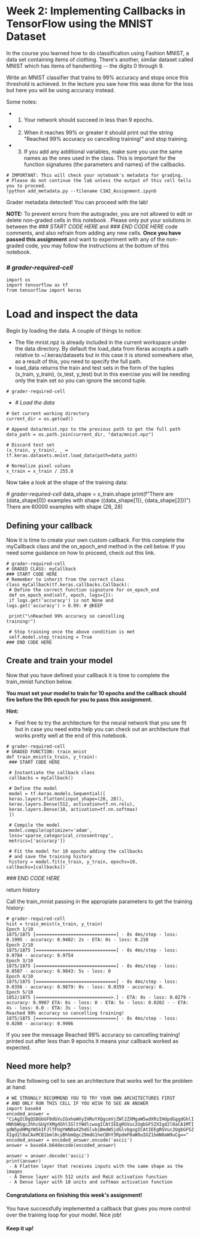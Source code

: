 # Week 2: Implementing Callbacks in TensorFlow using the MNIST Dataset

In the course you learned how to do classification using Fashion MNIST, a data set containing items of clothing. There's another, similar dataset called MNIST which has items of handwriting -- the digits 0 through 9.

Write an MNIST classifier that trains to 99% accuracy and stops once this threshold is achieved. In the lecture you saw how this was done for the loss but here you will be using accuracy instead.

Some notes:

- 1. Your network should succeed in less than 9 epochs.
- 2. When it reaches 99% or greater it should print out the string "Reached 99% accuracy so cancelling training!" and stop training.
- 3. If you add any additional variables, make sure you use the same names as the ones used in the class. This is important for the function signatures (the parameters and names) of the callbacks.

```
# IMPORTANT: This will check your notebook's metadata for grading.
# Please do not continue the lab unless the output of this cell tells 
you to proceed. 
!python add_metadata.py --filename C1W2_Assignment.ipynb
```
Grader metadata detected! You can proceed with the lab!

**NOTE:** To prevent errors from the autograder, you are not allowed to edit or delete non-graded cells in this notebook . Please only put your solutions in between the *### START CODE HERE* and *### END CODE HERE* code comments, and also refrain from adding any new cells. **Once you have passed this assignment** and want to experiment with any of the non-graded code, you may follow the instructions at the bottom of this notebook.

### *# grader-required-cell*

```
import os
import tensorflow as tf
from tensorflow import keras
```
# Load and inspect the data

Begin by loading the data. A couple of things to notice:

- The file mnist.npz is already included in the current workspace under the data directory. By default the load_data from Keras accepts a path relative to ~/.keras/datasets but in this case it is stored somewhere else, as a result of this, you need to specify the full path.
- load_data returns the train and test sets in the form of the tuples (x_train, y_train), (x_test, y_test) but in this exercise you will be needing only the train set so you can ignore the second tuple.

```
# grader-required-cell
```
- *# Load the data*

```
# Get current working directory
current_dir = os.getcwd()
```

```
# Append data/mnist.npz to the previous path to get the full path
data_path = os.path.join(current_dir, "data/mnist.npz")
```

```
# Discard test set
(x_train, y_train), _ =
tf.keras.datasets.mnist.load_data(path=data_path)
```

```
# Normalize pixel values
x_train = x_train / 255.0
```
Now take a look at the shape of the training data:

*# grader-required-cell* data_shape = x_train.shape print(f"There are {data_shape[0]} examples with shape ({data_shape[1]}, {data_shape[2]})") There are 60000 examples with shape (28, 28)

## Defining your callback

Now it is time to create your own custom callback. For this complete the myCallback class and the on_epoch_end method in the cell below. If you need some guidance on how to proceed, check out this link.

```
# grader-required-cell
# GRADED CLASS: myCallback
### START CODE HERE
# Remember to inherit from the correct class
class myCallback(tf.keras.callbacks.Callback):
 # Define the correct function signature for on_epoch_end
 def on_epoch_end(self, epoch, logs={}):
 if logs.get('accuracy') is not None and
logs.get('accuracy') > 0.99: # @KEEP
```

```
 print("\nReached 99% accuracy so cancelling 
training!") 
 
 # Stop training once the above condition is met
 self.model.stop_training = True
### END CODE HERE
```
## Create and train your model

Now that you have defined your callback it is time to complete the train_mnist function below.

**You must set your model to train for 10 epochs and the callback should fire before the 9th epoch for you to pass this assignment.**

**Hint:**

- Feel free to try the architecture for the neural network that you see fit but in case you need extra help you can check out an architecture that works pretty well at the end of this notebook.

```
# grader-required-cell
# GRADED FUNCTION: train_mnist
def train_mnist(x_train, y_train):
 ### START CODE HERE
 
 # Instantiate the callback class
 callbacks = myCallback()
 
 # Define the model
 model = tf.keras.models.Sequential([ 
 keras.layers.Flatten(input_shape=(28, 28)),
 keras.layers.Dense(512, activation=tf.nn.relu),
 keras.layers.Dense(10, activation=tf.nn.softmax)
 ]) 
 
 # Compile the model
 model.compile(optimizer='adam', 
 loss='sparse_categorical_crossentropy', 
 metrics=['accuracy']) 
 
 # Fit the model for 10 epochs adding the callbacks
 # and save the training history
 history = model.fit(x_train, y_train, epochs=10, 
callbacks=[callbacks])
```
*###* END *CODE HERE*

return history

Call the train_mnist passing in the appropiate parameters to get the training history:

```
# grader-required-cell
hist = train_mnist(x_train, y_train)
Epoch 1/10
1875/1875 [==============================] - 8s 4ms/step - loss: 
0.1995 - accuracy: 0.9402: 2s - ETA: 0s - loss: 0.210
Epoch 2/10
1875/1875 [==============================] - 8s 4ms/step - loss: 
0.0784 - accuracy: 0.9754
Epoch 3/10
1875/1875 [==============================] - 8s 4ms/step - loss: 
0.0507 - accuracy: 0.9843: 5s - loss: 0
Epoch 4/10
1875/1875 [==============================] - 8s 4ms/step - loss: 
0.0356 - accuracy: 0.9879: 0s - loss: 0.0359 - accuracy: 0.
Epoch 5/10
1852/1875 [============================>.] - ETA: 0s - loss: 0.0279 - 
accuracy: 0.9907 ETA: 6s - loss: 0 - ETA: 5s - loss: 0.0202 - - ETA: 
4s - loss: 0.0 - ETA: 3s - loss:
Reached 99% accuracy so cancelling training!
1875/1875 [==============================] - 8s 4ms/step - loss: 
0.0280 - accuracy: 0.9906
```
If you see the message Reached 99% accuracy so cancelling training! printed out after less than 9 epochs it means your callback worked as expected.

## Need more help?

Run the following cell to see an architecture that works well for the problem at hand:

```
# WE STRONGLY RECOMMEND YOU TO TRY YOUR OWN ARCHITECTURES FIRST
# AND ONLY RUN THIS CELL IF YOU WISH TO SEE AN ANSWER
import base64
encoded_answer =
"CiAgIC0gQSBGbGF0dGVuIGxheWVyIHRoYXQgcmVjZWl2ZXMgaW5wdXRzIHdpdGggdGhlI
HNhbWUgc2hhcGUgYXMgdGhlIGltYWdlcwogICAtIEEgRGVuc2UgbGF5ZXIgd2l0aCA1MTI
gdW5pdHMgYW5kIFJlTFUgYWN0aXZhdGlvbiBmdW5jdGlvbgogICAtIEEgRGVuc2UgbGF5Z
XIgd2l0aCAxMCB1bml0cyBhbmQgc29mdG1heCBhY3RpdmF0aW9uIGZ1bmN0aW9uCg=="
encoded_answer = encoded_answer.encode('ascii')
answer = base64.b64decode(encoded_answer)
```

```
answer = answer.decode('ascii')
print(answer)
 - A Flatten layer that receives inputs with the same shape as the 
images
 - A Dense layer with 512 units and ReLU activation function
 - A Dense layer with 10 units and softmax activation function
```
#### **Congratulations on finishing this week's assignment!**

You have successfully implemented a callback that gives you more control over the training loop for your model. Nice job!

#### **Keep it up!**

